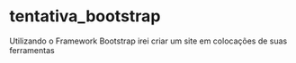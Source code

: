 # tentativa_bootstrap
Utilizando o Framework Bootstrap irei criar um site em colocações de suas ferramentas
